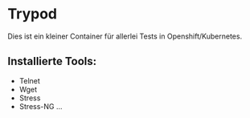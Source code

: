 # Trypod 

Dies ist ein kleiner Container für allerlei Tests in Openshift/Kubernetes. 

## Installierte Tools:

* Telnet
* Wget
* Stress
* Stress-NG
...
